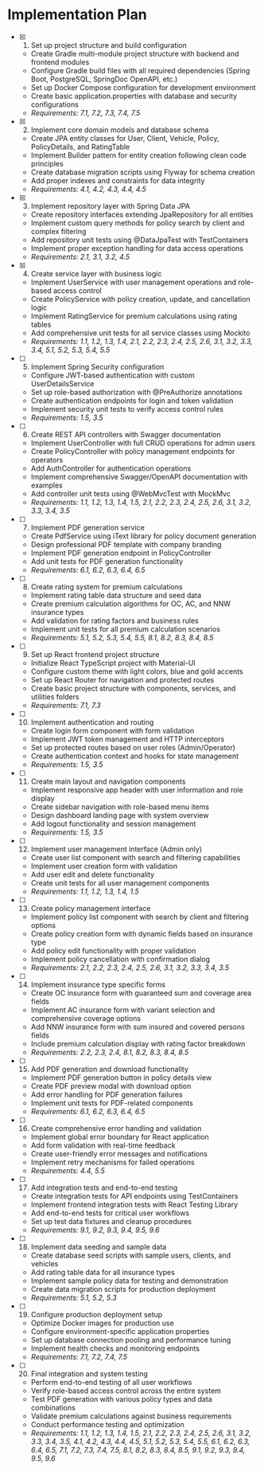 # Implementation Plan

- [x] 1. Set up project structure and build configuration
  - Create Gradle multi-module project structure with backend and frontend modules
  - Configure Gradle build files with all required dependencies (Spring Boot, PostgreSQL, SpringDoc OpenAPI, etc.)
  - Set up Docker Compose configuration for development environment
  - Create basic application.properties with database and security configurations
  - _Requirements: 7.1, 7.2, 7.3, 7.4, 7.5_

- [x] 2. Implement core domain models and database schema
  - Create JPA entity classes for User, Client, Vehicle, Policy, PolicyDetails, and RatingTable
  - Implement Builder pattern for entity creation following clean code principles
  - Create database migration scripts using Flyway for schema creation
  - Add proper indexes and constraints for data integrity
  - _Requirements: 4.1, 4.2, 4.3, 4.4, 4.5_

- [x] 3. Implement repository layer with Spring Data JPA
  - Create repository interfaces extending JpaRepository for all entities
  - Implement custom query methods for policy search by client and complex filtering
  - Add repository unit tests using @DataJpaTest with TestContainers
  - Implement proper exception handling for data access operations
  - _Requirements: 2.1, 3.1, 3.2, 4.5_

- [x] 4. Create service layer with business logic
  - Implement UserService with user management operations and role-based access control
  - Create PolicyService with policy creation, update, and cancellation logic
  - Implement RatingService for premium calculations using rating tables
  - Add comprehensive unit tests for all service classes using Mockito
  - _Requirements: 1.1, 1.2, 1.3, 1.4, 2.1, 2.2, 2.3, 2.4, 2.5, 2.6, 3.1, 3.2, 3.3, 3.4, 5.1, 5.2, 5.3, 5.4, 5.5_

- [ ] 5. Implement Spring Security configuration
  - Configure JWT-based authentication with custom UserDetailsService
  - Set up role-based authorization with @PreAuthorize annotations
  - Create authentication endpoints for login and token validation
  - Implement security unit tests to verify access control rules
  - _Requirements: 1.5, 3.5_

- [ ] 6. Create REST API controllers with Swagger documentation
  - Implement UserController with full CRUD operations for admin users
  - Create PolicyController with policy management endpoints for operators
  - Add AuthController for authentication operations
  - Implement comprehensive Swagger/OpenAPI documentation with examples
  - Add controller unit tests using @WebMvcTest with MockMvc
  - _Requirements: 1.1, 1.2, 1.3, 1.4, 1.5, 2.1, 2.2, 2.3, 2.4, 2.5, 2.6, 3.1, 3.2, 3.3, 3.4, 3.5_

- [ ] 7. Implement PDF generation service
  - Create PdfService using iText library for policy document generation
  - Design professional PDF template with company branding
  - Implement PDF generation endpoint in PolicyController
  - Add unit tests for PDF generation functionality
  - _Requirements: 6.1, 6.2, 6.3, 6.4, 6.5_

- [ ] 8. Create rating system for premium calculations
  - Implement rating table data structure and seed data
  - Create premium calculation algorithms for OC, AC, and NNW insurance types
  - Add validation for rating factors and business rules
  - Implement unit tests for all premium calculation scenarios
  - _Requirements: 5.1, 5.2, 5.3, 5.4, 5.5, 8.1, 8.2, 8.3, 8.4, 8.5_

- [ ] 9. Set up React frontend project structure
  - Initialize React TypeScript project with Material-UI
  - Configure custom theme with light colors, blue and gold accents
  - Set up React Router for navigation and protected routes
  - Create basic project structure with components, services, and utilities folders
  - _Requirements: 7.1, 7.3_

- [ ] 10. Implement authentication and routing
  - Create login form component with form validation
  - Implement JWT token management and HTTP interceptors
  - Set up protected routes based on user roles (Admin/Operator)
  - Create authentication context and hooks for state management
  - _Requirements: 1.5, 3.5_

- [ ] 11. Create main layout and navigation components
  - Implement responsive app header with user information and role display
  - Create sidebar navigation with role-based menu items
  - Design dashboard landing page with system overview
  - Add logout functionality and session management
  - _Requirements: 1.5, 3.5_

- [ ] 12. Implement user management interface (Admin only)
  - Create user list component with search and filtering capabilities
  - Implement user creation form with validation
  - Add user edit and delete functionality
  - Create unit tests for all user management components
  - _Requirements: 1.1, 1.2, 1.3, 1.4, 1.5_

- [ ] 13. Create policy management interface
  - Implement policy list component with search by client and filtering options
  - Create policy creation form with dynamic fields based on insurance type
  - Add policy edit functionality with proper validation
  - Implement policy cancellation with confirmation dialog
  - _Requirements: 2.1, 2.2, 2.3, 2.4, 2.5, 2.6, 3.1, 3.2, 3.3, 3.4, 3.5_

- [ ] 14. Implement insurance type specific forms
  - Create OC insurance form with guaranteed sum and coverage area fields
  - Implement AC insurance form with variant selection and comprehensive coverage options
  - Add NNW insurance form with sum insured and covered persons fields
  - Include premium calculation display with rating factor breakdown
  - _Requirements: 2.2, 2.3, 2.4, 8.1, 8.2, 8.3, 8.4, 8.5_

- [ ] 15. Add PDF generation and download functionality
  - Implement PDF generation button in policy details view
  - Create PDF preview modal with download option
  - Add error handling for PDF generation failures
  - Implement unit tests for PDF-related components
  - _Requirements: 6.1, 6.2, 6.3, 6.4, 6.5_

- [ ] 16. Create comprehensive error handling and validation
  - Implement global error boundary for React application
  - Add form validation with real-time feedback
  - Create user-friendly error messages and notifications
  - Implement retry mechanisms for failed operations
  - _Requirements: 4.4, 5.5_

- [ ] 17. Add integration tests and end-to-end testing
  - Create integration tests for API endpoints using TestContainers
  - Implement frontend integration tests with React Testing Library
  - Add end-to-end tests for critical user workflows
  - Set up test data fixtures and cleanup procedures
  - _Requirements: 9.1, 9.2, 9.3, 9.4, 9.5, 9.6_

- [ ] 18. Implement data seeding and sample data
  - Create database seed scripts with sample users, clients, and vehicles
  - Add rating table data for all insurance types
  - Implement sample policy data for testing and demonstration
  - Create data migration scripts for production deployment
  - _Requirements: 5.1, 5.2, 5.3_

- [ ] 19. Configure production deployment setup
  - Optimize Docker images for production use
  - Configure environment-specific application properties
  - Set up database connection pooling and performance tuning
  - Implement health checks and monitoring endpoints
  - _Requirements: 7.1, 7.2, 7.4, 7.5_

- [ ] 20. Final integration and system testing
  - Perform end-to-end testing of all user workflows
  - Verify role-based access control across the entire system
  - Test PDF generation with various policy types and data combinations
  - Validate premium calculations against business requirements
  - Conduct performance testing and optimization
  - _Requirements: 1.1, 1.2, 1.3, 1.4, 1.5, 2.1, 2.2, 2.3, 2.4, 2.5, 2.6, 3.1, 3.2, 3.3, 3.4, 3.5, 4.1, 4.2, 4.3, 4.4, 4.5, 5.1, 5.2, 5.3, 5.4, 5.5, 6.1, 6.2, 6.3, 6.4, 6.5, 7.1, 7.2, 7.3, 7.4, 7.5, 8.1, 8.2, 8.3, 8.4, 8.5, 9.1, 9.2, 9.3, 9.4, 9.5, 9.6_